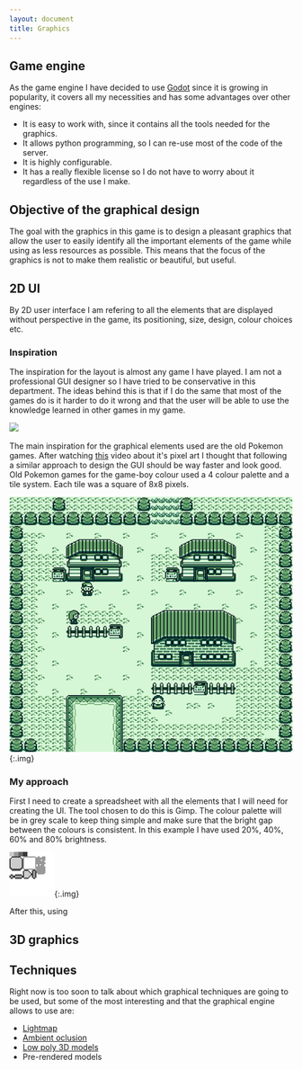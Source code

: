 ```yaml
---
layout: document
title: Graphics
---
```


## Game engine

As the game engine I have decided to use [Godot](https://godotengine.org/) since it is growing in popularity, it covers all my necessities and has some advantages over other engines:

- It is easy to work with, since it contains all the tools needed for the graphics.
- It allows python programming, so I can re-use most of the code of the server.
- It is highly configurable.
- It has a really flexible license so I do not have to worry about it regardless of the use I make.



## Objective of the graphical design

The goal with the graphics in this game is to design a pleasant graphics that allow the user to easily identify all the important elements of the game while using as less resources as possible. This means that the focus of the graphics is not to make them realistic or beautiful, but useful.

## 2D UI

By 2D user interface I am refering to all the elements that are displayed without perspective in the game, its positioning, size, design, colour choices etc.

### Inspiration

The inspiration for the layout is almost any game I have played. I am not a professional GUI designer so I have tried to be conservative in this department. The ideas behind this is that if I do the  same that most of the games do is it harder to do it wrong and that the user will be able to use the knowledge learned in other games in my game.

![](/home/edoelas/git/tfgblog/assets/images/Guilayout.svg)



The main inspiration for the graphical elements used are the old Pokemon games. After watching [this](https://www.youtube.com/watch?v=gwF0L55kIgg) video about it's pixel art I thought that following a similar approach to design the GUI should be way faster and look good. Old Pokemon games for the game-boy colour used a 4 colour palette and a tile system. Each tile was a square of 8x8 pixels.

![Pokemon Screenshot](./../assets/images/pokemon.png){:.img}

### My approach

First I need to create a spreadsheet with all the elements that I will need for creating the UI. The tool chosen to do this is Gimp. The colour palette will be in grey scale to keep thing simple and make sure that the bright gap between the colours is consistent. In this example I have used 20%, 40%, 60% and 80% brightness. 



![](./../assets/images/spreadsheet1.png){:.img}

After this, using 

## 3D graphics





## Techniques

Right now is too soon to talk about which graphical techniques are going to be used, but some of the most interesting and that the graphical engine allows to use are:

-  [Lightmap](https://en.wikipedia.org/wiki/Lightmap) 
- [Ambient oclusion](https://en.wikipedia.org/wiki/Ambient_occlusion#Implementation)
- [Low poly 3D models](https://en.wikipedia.org/wiki/Low_poly)
- Pre-rendered models 

